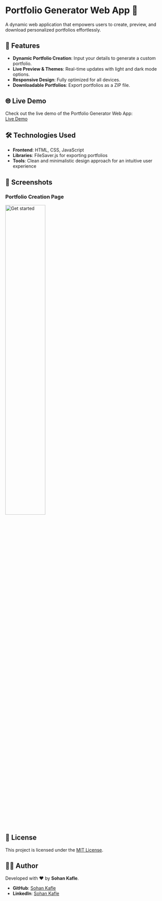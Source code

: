# Portfolio Generator Web App 🚀

A dynamic web application that empowers users to create, preview, and download personalized portfolios effortlessly.

## 🌟 Features
- **Dynamic Portfolio Creation**: Input your details to generate a custom portfolio.
- **Live Preview & Themes**: Real-time updates with light and dark mode options.
- **Responsive Design**: Fully optimized for all devices.
- **Downloadable Portfolios**: Export portfolios as a ZIP file.

## 🌐 Live Demo
Check out the live demo of the Portfolio Generator Web App:  
[Live Demo](https://sohankafle.github.io/Porfolio-Generator/)

## 🛠️ Technologies Used
- **Frontend**: HTML, CSS, JavaScript
- **Libraries**: FileSaver.js for exporting portfolios
- **Tools**: Clean and minimalistic design approach for an intuitive user experience

## 📸 Screenshots
### Portfolio Creation Page
<img src="https://github.com/user-attachments/assets/339fb856-85dd-4008-b078-9ee81af1a9aa" alt="Get started" width="50%" align="left" />

<br clear="left" />

## 📜 License
This project is licensed under the [MIT License](LICENSE).

## 👩‍💻 Author
Developed with ❤️ by **Sohan Kafle**.

- **GitHub**: [Sohan Kafle](https://github.com/SohanKafle)
- **LinkedIn**: [Sohan Kafle](https://www.linkedin.com/in/sohan-kafle/)

